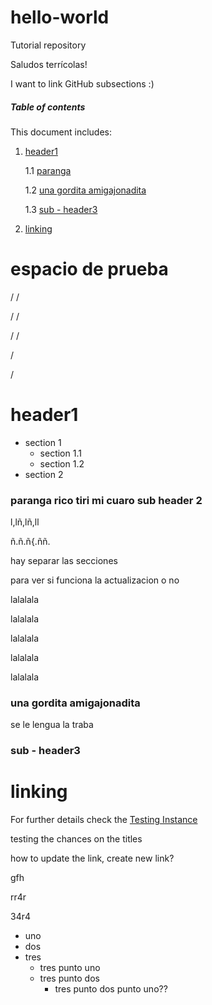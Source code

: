 # hello-world
Tutorial repository

Saludos terrícolas!

I want to link GitHub subsections :)

##### Table of contents

This document includes:



1. [header1](#hh)

   1.1 [paranga](#paranga-rico-tiri-mi-cuaro-sub-header-2)

   1.2 [una gordita amigajonadita](#una-gordita-amigajonadita)

   1.3 [sub - header3](#header3)

2. [linking](link)

# espacio de prueba
/
/

/
/

/
/


/

/

# <a name="hh"></a>header1

  
  * section 1
    * section 1.1
    * section 1.2
  * section 2

### paranga rico tiri mi cuaro sub header 2

l,lñ,lñ,ll

ñ.ñ.ñ{.ññ.

hay separar las secciones

para ver si funciona la actualizacion o no

lalalala

lalalala

lalalala

lalalala


lalalala


### una gordita amigajonadita

se le lengua la traba


### sub - header3

#  <a name="links"></a>linking

For further details check the [Testing Instance](https://github.com/EUDAT-GEF/GEF/blob/master/README.md#testing_instance)

testing the chances on the titles

how to update the link, create new link?

gfh

rr4r

34r4

* uno
* dos
* tres
  * tres punto uno
  * tres punto dos
    * tres punto dos punto uno??
